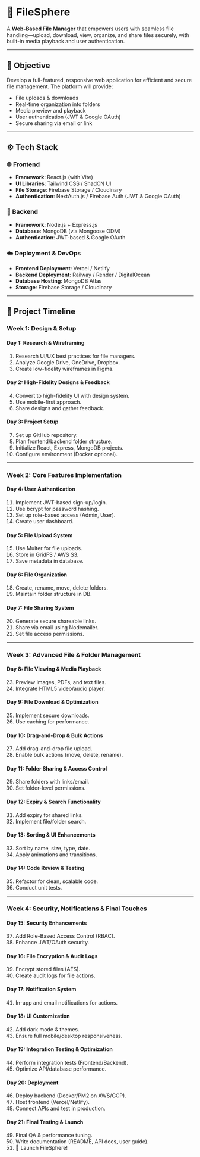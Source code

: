 # 📁 FileSphere

A **Web-Based File Manager** that empowers users with seamless file handling—upload, download, view, organize, and share files securely, with built-in media playback and user authentication.

---

## 🚀 Objective

Develop a full-featured, responsive web application for efficient and secure file management. The platform will provide:

- File uploads & downloads  
- Real-time organization into folders  
- Media preview and playback  
- User authentication (JWT & Google OAuth)  
- Secure sharing via email or link  

---

## ⚙️ Tech Stack

### 🌐 Frontend
- **Framework**: React.js (with Vite)
- **UI Libraries**: Tailwind CSS / ShadCN UI
- **File Storage**: Firebase Storage / Cloudinary
- **Authentication**: NextAuth.js / Firebase Auth (JWT & Google OAuth)

### 🔧 Backend
- **Framework**: Node.js + Express.js
- **Database**: MongoDB (via Mongoose ODM)
- **Authentication**: JWT-based & Google OAuth

### ☁️ Deployment & DevOps
- **Frontend Deployment**: Vercel / Netlify
- **Backend Deployment**: Railway / Render / DigitalOcean
- **Database Hosting**: MongoDB Atlas
- **Storage**: Firebase Storage / Cloudinary

---

## 📅 Project Timeline

### Week 1: Design & Setup

#### Day 1: Research & Wireframing
1. Research UI/UX best practices for file managers.
2. Analyze Google Drive, OneDrive, Dropbox.
3. Create low-fidelity wireframes in Figma.

#### Day 2: High-Fidelity Designs & Feedback
4. Convert to high-fidelity UI with design system.
5. Use mobile-first approach.
6. Share designs and gather feedback.

#### Day 3: Project Setup
7. Set up GitHub repository.
8. Plan frontend/backend folder structure.
9. Initialize React, Express, MongoDB projects.
10. Configure environment (Docker optional).

---

### Week 2: Core Features Implementation

#### Day 4: User Authentication
11. Implement JWT-based sign-up/login.
12. Use bcrypt for password hashing.
13. Set up role-based access (Admin, User).
14. Create user dashboard.

#### Day 5: File Upload System
15. Use Multer for file uploads.
16. Store in GridFS / AWS S3.
17. Save metadata in database.

#### Day 6: File Organization
18. Create, rename, move, delete folders.
19. Maintain folder structure in DB.

#### Day 7: File Sharing System
20. Generate secure shareable links.
21. Share via email using Nodemailer.
22. Set file access permissions.

---

### Week 3: Advanced File & Folder Management

#### Day 8: File Viewing & Media Playback
23. Preview images, PDFs, and text files.
24. Integrate HTML5 video/audio player.

#### Day 9: File Download & Optimization
25. Implement secure downloads.
26. Use caching for performance.

#### Day 10: Drag-and-Drop & Bulk Actions
27. Add drag-and-drop file upload.
28. Enable bulk actions (move, delete, rename).

#### Day 11: Folder Sharing & Access Control
29. Share folders with links/email.
30. Set folder-level permissions.

#### Day 12: Expiry & Search Functionality
31. Add expiry for shared links.
32. Implement file/folder search.

#### Day 13: Sorting & UI Enhancements
33. Sort by name, size, type, date.
34. Apply animations and transitions.

#### Day 14: Code Review & Testing
35. Refactor for clean, scalable code.
36. Conduct unit tests.

---

### Week 4: Security, Notifications & Final Touches

#### Day 15: Security Enhancements
37. Add Role-Based Access Control (RBAC).
38. Enhance JWT/OAuth security.

#### Day 16: File Encryption & Audit Logs
39. Encrypt stored files (AES).
40. Create audit logs for file actions.

#### Day 17: Notification System
41. In-app and email notifications for actions.

#### Day 18: UI Customization
42. Add dark mode & themes.
43. Ensure full mobile/desktop responsiveness.

#### Day 19: Integration Testing & Optimization
44. Perform integration tests (Frontend/Backend).
45. Optimize API/database performance.

#### Day 20: Deployment
46. Deploy backend (Docker/PM2 on AWS/GCP).
47. Host frontend (Vercel/Netlify).
48. Connect APIs and test in production.

#### Day 21: Final Testing & Launch
49. Final QA & performance tuning.
50. Write documentation (README, API docs, user guide).
51. 🚀 Launch FileSphere!


